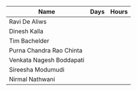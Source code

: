 
|Name|Days  |Hours  |
|--|--|--|
|Ravi De Aliws  |  |  |
|Dinesh Kalla  |  |  |
|Tim Bachelder  |  |  |
|Purna Chandra Rao Chinta  |  |  |
|Venkata Nagesh Boddapati  |  |  |
|Sireesha Modumudi  |  |  |
|Nirmal Nathwani  |  |  |


